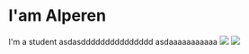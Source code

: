 # I'am Alperen
I'm a student
asdasddddddddddddddd
asdaaaaaaaaaaa
<img src= "https://github-readme-stats.vercel.app/api?username=AlperenCetin0&show_icons=true&theme=radical" >
<img src= "https://github-readme-stats.vercel.app/api/top-langs/?username=AlperenCetin0&layout=compact" >
